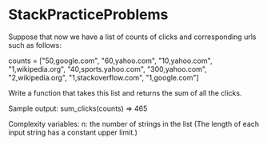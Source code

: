 # StackPracticeProblems

Suppose that now we have a list of counts of clicks and corresponding urls such as follows:

counts = ["50,google.com",
     "60,yahoo.com",
     "10,yahoo.com",
     "1,wikipedia.org",
     "40,sports.yahoo.com",
     "300,yahoo.com",
     "2,wikipedia.org",
     "1,stackoverflow.com",
     "1,google.com"]

Write a function that takes this list and returns the sum of all the clicks. 

Sample output:
sum_clicks(counts) => 465

Complexity variables:
n: the number of strings in the list
(The length of each input string has a constant upper limit.)
